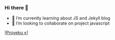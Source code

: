 ### Hi there 👋 

- 🌱 I’m currently learning about JS and Jekyll blog
- 👯 I’m looking to collaborate on project javascript 

[[Proyeku »](https://andysaktia.github.io/)]


<!--
**andysaktia/andysaktia** is a ✨ _special_ ✨ repository because its `README.md` (this file) appears on your GitHub profile.

Here are some ideas to get you started:

- 🔭 I’m currently working on ...
- 🌱 I’m currently learning ...
- 👯 I’m looking to collaborate on ...
- 🤔 I’m looking for help with ...
- 💬 Ask me about ...
- 📫 How to reach me: ...
- 😄 Pronouns: ...
- ⚡ Fun fact: ...
-->

